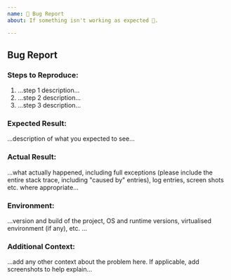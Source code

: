 ```yaml
---
name: 🐛 Bug Report
about: If something isn't working as expected 🤔.

---
```


## Bug Report

### Steps to Reproduce:
 1. ...step 1 description...
 2. ...step 2 description...
 3. ...step 3 description...

### Expected Result:
...description of what you expected to see...

### Actual Result:
...what actually happened, including full exceptions (please include the entire stack trace, including "caused by" entries), log entries, screen shots etc. where appropriate...

### Environment:
...version and build of the project, OS and runtime versions, virtualised environment (if any), etc. ...

### Additional Context:
...add any other context about the problem here. If applicable, add screenshots to help explain...